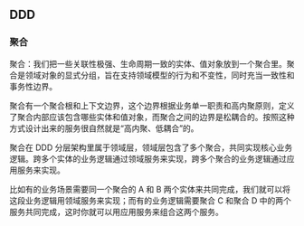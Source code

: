 ## DDD

### 聚合
聚合：我们把一些关联性极强、生命周期一致的实体、值对象放到一个聚合里。聚合是领域对象的显式分组，旨在支持领域模型的行为和不变性，同时充当一致性和事务性边界。

聚合有一个聚合根和上下文边界，这个边界根据业务单一职责和高内聚原则，定义了聚合内部应该包含哪些实体和值对象，而聚合之间的边界是松耦合的。按照这种方式设计出来的服务很自然就是“高内聚、低耦合”的。

聚合在 DDD 分层架构里属于领域层，领域层包含了多个聚合，共同实现核心业务逻辑。跨多个实体的业务逻辑通过领域服务来实现，跨多个聚合的业务逻辑通过应用服务来实现。

比如有的业务场景需要同一个聚合的 A 和 B 两个实体来共同完成，我们就可以将这段业务逻辑用领域服务来实现；而有的业务逻辑需要聚合 C 和聚合 D 中的两个服务共同完成，这时你就可以用应用服务来组合这两个服务。
